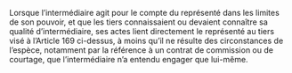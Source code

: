 Lorsque l’intermédiaire agit pour le compte du représenté dans les limites de son
pouvoir, et que les tiers connaissaient ou devaient connaître sa qualité d’intermédiaire, ses
actes lient directement le représenté au tiers visé à l’Article 169 ci-dessus, à moins qu’il ne
résulte des circonstances de l’espèce, notamment par la référence à un contrat de commission
ou de courtage, que l’intermédiaire n’a entendu engager que lui-même.